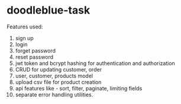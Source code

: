 # doodleblue-task

Features used:

1) sign up
2) login
3) forget password
4) reset password
5) jwt token and bcrypt hashing for authentication and authorization
6) CRUD for updating customer, order
7) user, customer, products model
8) upload csv file for product creation
9) api features like - sort, filter, paginate, limiting fields
10) separate error handling utilities.
